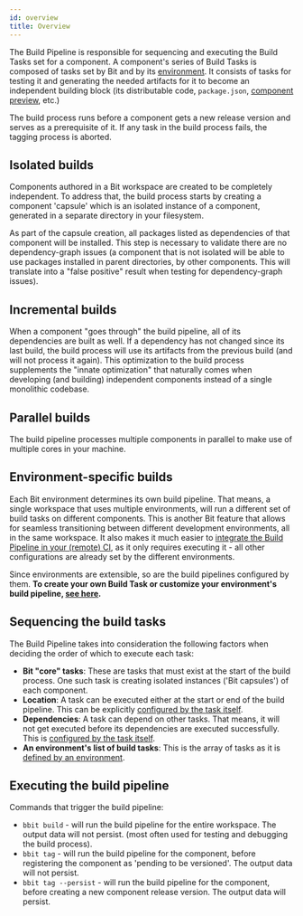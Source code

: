 ```yaml
---
id: overview
title: Overview
---
```

The Build Pipeline is responsible for sequencing and executing the Build Tasks set for a component. A component's series of Build Tasks is composed of tasks set by Bit and by its [environment](/docs/environments/overview). It consists of tasks for testing it and generating the needed artifacts for it to become an independent building block (its distributable code, `package.json`, [component preview](todo), etc.)

The build process runs before a component gets a new release version and serves as a prerequisite of it. If any task in the build process fails, the tagging process is aborted.
## Isolated builds
Components authored in a Bit workspace are created to be completely independent. To address that, the build process starts by creating a component 'capsule' which is an isolated instance of a component, generated in a separate directory in your filesystem. 

As part of the capsule creation, all packages listed as dependencies of that component will be installed. This step is necessary to validate there are no dependency-graph issues (a component that is not isolated will be able to use packages installed in parent directories, by other components. This will translate into a "false positive" result when testing for dependency-graph issues).
## Incremental builds
When a component "goes through" the build pipeline, all of its dependencies are built as well. If a dependency has not changed since its last build, the build process will use its artifacts from the previous build (and will not process it again). This optimization to the build process supplements the "innate optimization" that naturally comes when developing (and building) independent components instead of a single monolithic codebase.

## Parallel builds
The build pipeline processes multiple components in parallel to make use of multiple cores in your machine.

## Environment-specific builds
Each Bit environment determines its own build pipeline. That means, a single workspace that uses multiple environments, will run a different set of build tasks on different components. This is another Bit feature that allows for seamless transitioning between different development environments, all in the same workspace. It also makes it much easier to [integrate the Build Pipeline in your (remote) CI](/docs/getting-started/ci-cd), as it only requires executing it - all other configurations are already set by the different environments.

Since environments are extensible, so are the build pipelines configured by them. __To create your own Build Task or customize your environment's build pipeline, [see here](/docs/build-pipeline/create-build-task).__
## Sequencing the build tasks
The Build Pipeline takes into consideration the following factors when deciding the order of which to execute each task:
* __Bit "core" tasks__: These are tasks that must exist at the start of the build process. One such task is creating isolated instances ('Bit capsules') of each component.
* __Location__: A task can be executed either at the start or end of the build pipeline. This can be explicitly [configured by the task itself](docs/build-pipeline/create-build-task#append-to-the-start-or-end-of-the-pipeline-in-relation-to-other-tasks).
* __Dependencies__: A task can depend on other tasks. That means, it will not get executed before its dependencies are executed successfully. This is [configured by the task itself](docs/build-pipeline/create-build-task#append-to-the-start-or-end-of-the-pipeline-in-relation-to-other-tasks).
* __An environment's list of build tasks__: This is the array of tasks as it is [defined by an environment](/docs/build-pipeline/create-build-task#override-the-build-pipeline-sequence).

## Executing the build pipeline
Commands that trigger the build pipeline: 
 * `bbit build` - will run the build pipeline for the entire workspace. The output data will not persist. (most often used for testing and debugging the build process).
 * `bbit tag` - will run the build pipeline for the component, before registering the component as 'pending to be versioned'. The output data will not persist.
 * `bbit tag --persist` - will run the build pipeline for the component, before creating a new component release version. The output data will persist.